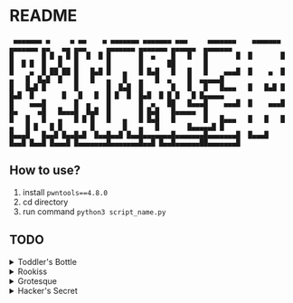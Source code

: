 # README
```
 ▄▄▄▄▄▄▄ ▄     ▄ ▄▄    ▄ ▄▄▄▄▄▄▄ ▄▄▄▄▄▄▄ ▄▄▄     ▄▄▄▄▄▄▄    ▄▄▄▄▄▄▄ ▄▄▄▄▄▄▄ ▄▄   ▄▄ ▄▄▄     ▄▄▄▄▄▄▄ ▄▄▄▄▄▄▄ ▄▄▄▄▄▄  ▄▄▄▄▄▄▄ 
█       █ █ ▄ █ █  █  █ █       █  ▄    █   █   █       █  █       █       █  █ █  █   █   █       █       █      ██       █
█    ▄  █ ██ ██ █   █▄█ █   ▄   █ █▄█   █   █   █    ▄▄▄█  █    ▄  █   ▄   █  █▄█  █   █   █   ▄   █   ▄   █  ▄    █  ▄▄▄▄▄█
█   █▄█ █       █       █  █▄█  █       █   █   █   █▄▄▄   █   █▄█ █  █▄█  █       █   █   █  █ █  █  █▄█  █ █ █   █ █▄▄▄▄▄ 
█    ▄▄▄█       █  ▄    █       █  ▄   ██   █▄▄▄█    ▄▄▄█  █    ▄▄▄█       █▄     ▄█   █▄▄▄█  █▄█  █       █ █▄█   █▄▄▄▄▄  █
█   █   █   ▄   █ █ █   █   ▄   █ █▄█   █       █   █▄▄▄   █   █   █   ▄   █ █   █ █       █       █   ▄   █       █▄▄▄▄▄█ █
█▄▄▄█   █▄▄█ █▄▄█▄█  █▄▄█▄▄█ █▄▄█▄▄▄▄▄▄▄█▄▄▄▄▄▄▄█▄▄▄▄▄▄▄█  █▄▄▄█   █▄▄█ █▄▄█ █▄▄▄█ █▄▄▄▄▄▄▄█▄▄▄▄▄▄▄█▄▄█ █▄▄█▄▄▄▄▄▄██▄▄▄▄▄▄▄█
```

## How to use?

1. install `pwntools==4.8.0`
2. cd directory
3. run command `python3 script_name.py`

## TODO

<details><summary>Toddler's Bottle</summary>

- [x] fd
- [x] collision
- [x] bof
- [x] passcode
- [x] random
- [ ] input
- [ ] leg
- [ ] mistake
- [ ] shellshock
- [ ] coin1
- [ ] blackjack
- [ ] lotto
- [ ] cmd1
- [ ] cmd2
- [ ] uaf
- [ ] memcpy
- [ ] asm
- [ ] unlink
- [ ] blukat
- [ ] horcruxes
</details>

<details><summary>Rookiss</summary>

- [ ] brain fuck
- [ ] md5 calculator
- [ ] simple login
- [ ] otp
- [ ] ascii_easy
- [ ] tiny_easy
- [ ] fsb
- [ ] dragon
- [ ] fix
- [ ] syscall
- [ ] crypto1
- [ ] echo1
- [ ] echo2
- [ ] rsa calculator
- [ ] note
- [ ] alloca
- [ ] loveletter
</details>

<details><summary>Grotesque</summary>

- [ ] rootkit
- [ ] dos4fun
- [ ] ascii
- [ ] aeg
- [ ] coin2
- [ ] maze
- [ ] wtf
- [ ] sudoku
- [ ] starcraft
- [ ] cmd3
- [ ] elf
- [ ] lfh
- [ ] lokihardt
- [ ] asg
- [ ] hunter
- [ ] mipstake
</details>

<details><summary>Hacker's Secret</summary>

- [ ] unexploitable
- [ ] tiny
- [ ] softmmu
- [ ] towelroot
- [ ] nuclear
- [ ] malware
- [ ] exploitable
- [ ] tiny_hard
- [ ] kcrc
- [ ] exynos
- [ ] combabo calculator
- [ ] pwnsandbox
- [ ] crcgen
</details>
